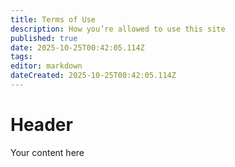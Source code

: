 ```yaml
---
title: Terms of Use
description: How you’re allowed to use this site
published: true
date: 2025-10-25T00:42:05.114Z
tags: 
editor: markdown
dateCreated: 2025-10-25T00:42:05.114Z
---
```


# Header
Your content here